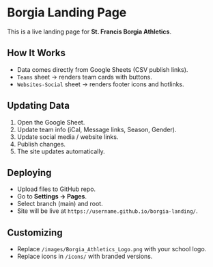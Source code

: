 # Borgia Landing Page

This is a live landing page for **St. Francis Borgia Athletics**.

## How It Works
- Data comes directly from Google Sheets (CSV publish links).
- `Teams` sheet → renders team cards with buttons.
- `Websites-Social` sheet → renders footer icons and hotlinks.

## Updating Data
1. Open the Google Sheet.
2. Update team info (iCal, Message links, Season, Gender).
3. Update social media / website links.
4. Publish changes.
5. The site updates automatically.

## Deploying
- Upload files to GitHub repo.
- Go to **Settings → Pages**.
- Select branch (main) and root.
- Site will be live at `https://username.github.io/borgia-landing/`.

## Customizing
- Replace `/images/Borgia_Athletics_Logo.png` with your school logo.
- Replace icons in `/icons/` with branded versions.
